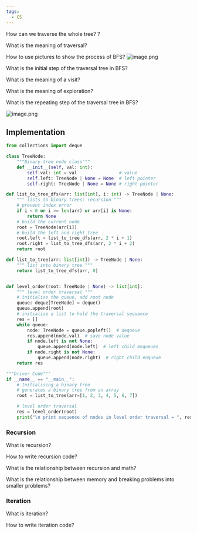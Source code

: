 ```yaml
---
tags:
  - CS
---
```

How can we traverse the whole tree?
?

What is the meaning of traversal? 

How to use pictures to show the process of BFS?
![image.png](https://obsidianpicture-1320276993.cos.ap-hongkong.myqcloud.com/Obsidian/Picture/202403082206273.png)


What is the initial step of the traversal tree in BFS?

What is the meaning of a visit?

What is the meaning of exploration?

What is the repeating step of the traversal tree in BFS?

![image.png](https://obsidianpicture-1320276993.cos.ap-hongkong.myqcloud.com/Obsidian/Picture/202403082207172.png)

## Implementation

```python
from collections import deque

class TreeNode:
    """Binary tree node class"""
    def __init__(self, val: int):
        self.val: int = val                # value
        self.left: TreeNode | None = None  # left pointer
        self.right: TreeNode | None = None # right pointer

def list_to_tree_dfs(arr: list[int], i: int) -> TreeNode | None:
    """ lists to binary trees: recursion """
    # prevent index error
    if i < 0 or i >= len(arr) or arr[i] is None:
        return None
    # build the current node
    root = TreeNode(arr[i])
    # build the left and right tree
    root.left = list_to_tree_dfs(arr, 2 * i + 1)
    root.right = list_to_tree_dfs(arr, 2 * i + 2)
    return root

def list_to_tree(arr: list[int]) -> TreeNode | None:
    """ list into binary tree """
    return list_to_tree_dfs(arr, 0)


def level_order(root: TreeNode | None) -> list[int]:
    """ level order traversal """
    # initialise the queue, add root node
    queue: deque[TreeNode] = deque()
    queue.append(root)
    # initialise a list to hold the traversal sequence
    res = []
    while queue:
        node: TreeNode = queue.popleft()  # dequeue 
        res.append(node.val)  # save node value
        if node.left is not None:
            queue.append(node.left)  # left child enqueues
        if node.right is not None:
            queue.append(node.right)  # right child enqueue
    return res

"""Driver Code"""
if __name__ == "__main__":
    # Initialising a binary tree
    # generates a binary tree from an array
    root = list_to_tree(arr=[1, 2, 3, 4, 5, 6, 7])

    # level order traversal
    res = level_order(root)
    print("\n print sequence of nodes in level order traversal = ", res)
```

### Recursion

What is recursion?

How to write recursion code?

What is the relationship between recursion and math?

What is the relationship between memory and breaking problems into smaller problems?
### Iteration

What is iteration?

How to write iteration code?


